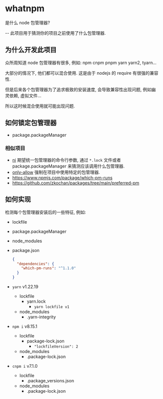 # whatnpm
是什么 node 包管理器? 

-- 此项目用于猜测你的项目之前使用了什么包管理器.

## 为什么开发此项目
众所周知道 node 包管理器有很多, 例如: npm cnpm pnpm yarn yarn2, tyarn...

大部分的情况下, 他们都可以混合使用. 这是由于 nodejs 的 require 有很强的兼容性.

但是后来各个包管理器为了追求极致的安装速度, 会导致兼容性出现问题, 例如幽灵依赖, 虚拟文件...

所以这时候混合使用就可能出现问题.


## 如何锁定包管理器
- package.packageManager

### 相似项目
- [ni](https://www.npmjs.com/package/@antfu/ni) 期望统一包管理器的命令行参数, 通过 `*.lock` 文件或者 package.packageManager 来猜测应该调用什么包管理器.
- [only-allow](https://github.com/pnpm/only-allow) 强制在项目中使用特定的包管理器.
- https://www.npmjs.com/package/which-pm-runs
- https://github.com/zkochan/packages/tree/main/preferred-pm


## 如何实现
检测每个包管理器安装后的一些特征, 例如:
- lockfile
- package.packageManager
- node_modules 


- package.json
  ``` json
  {
    "dependencies": {
      "which-pm-runs": "^1.1.0"
    }
  }
  ```
- `yarn` v1.22.19
  - lockfile
    - yarn.lock
      - `yarn lockfile v1`
  - node_modules
    - .yarn-integrity
- `npm i` v8.15.1
  - lockfile
    - package-lock.json
      - `"lockfileVersion": 2`
  - node_modules
    - .package-lock.json
- `cnpm i` v7.1.0
  - lockfile
    - .package_versions.json
  - node_modules
    - .package-lock.json